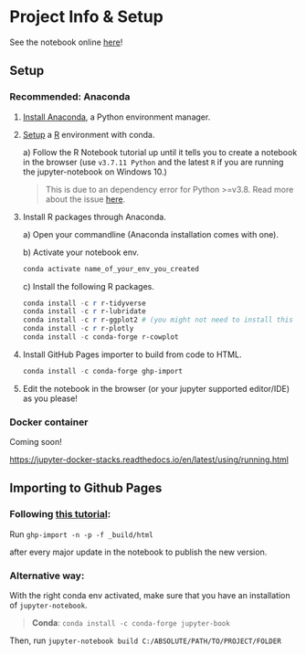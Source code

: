 # Project Info & Setup
See the notebook online [here](https://mapleia.github.io/EIYL_Notebook/README.html)!
## Setup
### Recommended: Anaconda
1. [Install Anaconda](https://docs.anaconda.com/anaconda/install/index.html), a Python environment manager.
2. [Setup](https://docs.anaconda.com/anaconda/navigator/tutorials/r-lang/) a [R](https://www.r-project.org/) environment with conda.

    a) Follow the R Notebook tutorial up until it tells you to create a notebook in the browser (use `v3.7.11 Python` and the latest `R` if you are running the jupyter-notebook on Windows 10.)
    > This is due to an dependency error for Python >=v3.8. Read more about the issue [here](https://github.com/executablebooks/jupyter-book/issues/906).

3. Install R packages through Anaconda.

    a) Open your commandline (Anaconda installation comes with one).

    b) Activate your notebook env.
    ```powershell
    conda activate name_of_your_env_you_created
    ```

    c) Install the following R packages.

    ```powershell
    conda install -c r r-tidyverse
    conda install -c r r-lubridate
    conda install -c r r-ggplot2 # (you might not need to install this one, depending on what is pre-installed for you by Anaconda)
    conda install -c r r-plotly
    conda install -c conda-forge r-cowplot
    ```
4. Install GitHub Pages importer to build from code to HTML.
    ```powershell
    conda install -c conda-forge ghp-import
    ```
5. Edit the notebook in the browser (or your jupyter supported editor/IDE) as you please!


### Docker container
Coming soon!

https://jupyter-docker-stacks.readthedocs.io/en/latest/using/running.html


## Importing to Github Pages
### Following [this tutorial](https://jupyterbook.org/publish/gh-pages.html):

Run `ghp-import -n -p -f _build/html`

after every major update in the notebook to publish the new version.

### Alternative way:
With the right conda env activated, make sure that you have an installation of `jupyter-notebook`.
> **Conda**: `conda install -c conda-forge jupyter-book`

Then, run `jupyter-notebook build C:/ABSOLUTE/PATH/TO/PROJECT/FOLDER`

